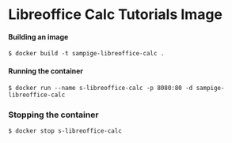 Libreoffice Calc Tutorials Image
============================

#### Building an image
```
$ docker build -t sampige-libreoffice-calc .
```

#### Running the container
```
$ docker run --name s-libreoffice-calc -p 8080:80 -d sampige-libreoffice-calc
```

### Stopping the container
```
$ docker stop s-libreoffice-calc
```
